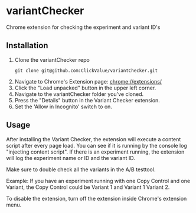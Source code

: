 # variantChecker
Chrome extension for checking the experiment and variant ID's

## Installation
1. Clone the variantChecker repo
   ```
   git clone git@github.com:ClickValue/variantChecker.git
   ```
2. Navigate to Chrome's Extension page: <chrome://extensions/>
3. Click the "Load unpacked" button in the upper left corner.
4. Navigate to the variantChecker folder you've cloned.
5. Press the "Details" button in the Variant Checker extension.
6. Set the 'Allow in Incognito' switch to on. 

## Usage
After installing the Variant Checker, the extension will execute a content script after every page load. You can see if it is running by the console log "injecting content script". If there is an experiment running, the extension will log the experiment name or ID and the variant ID.

Make sure to double check all the variants in the A/B testtool.

Example:
If you have an experiment running with one Copy Control and one Variant, the Copy Control could be Variant 1 and Variant 1 Variant 2.

To disable the extension, turn off the extension inside Chrome's extension menu.